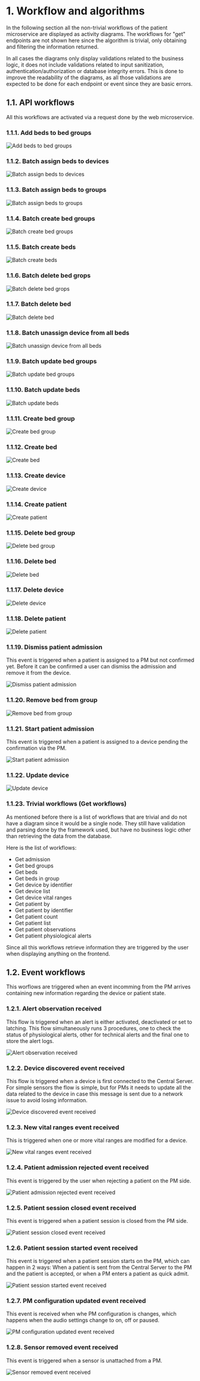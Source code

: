 # 1. Workflow and algorithms

In the following section all the non-trivial workflows of the patient microservice are displayed as activity diagrams. The workflows for "get" endpoints are not shown here since the algorithm is trivial, only obtaining and filtering the information returned.

In all cases the diagrams only display validations related to the business logic, it does not include validations related to input sanitization, authentication/authorization or database integrity errors. This is done to improve the readability of the diagrams, as all those validations are expected to be done for each endpoint or event since they are basic errors.

## 1.1. API workflows

All this workflows are activated via a request done by the web microservice.

### 1.1.1. Add beds to bed groups

![Add beds to bed groups](<../images/activity_diagrams/patient/api/Add beds to bedgroup.svg>)

### 1.1.2. Batch assign beds to devices

![Batch assign beds to devices](<../images/activity_diagrams/patient/api/Batch assign beds to device.svg>)

### 1.1.3. Batch assign beds to groups

![Batch assign beds to groups](<../images/activity_diagrams/patient/api/Batch assing beds to groups.svg>)

### 1.1.4. Batch create bed groups

![Batch create bed groups](<../images/activity_diagrams/patient/api/Batch create bed groups.svg>)

### 1.1.5. Batch create beds 

![Batch create beds](<../images/activity_diagrams/patient/api/Batch create beds.svg>)

### 1.1.6. Batch delete bed grops

![Batch delete bed grops](<../images/activity_diagrams/patient/api/Batch delete bed grops.svg>)

### 1.1.7. Batch delete bed

![Batch delete bed](<../images/activity_diagrams/patient/api/Batch delete bed.svg>)

### 1.1.8. Batch unassign device from all beds

![Batch unassign device from all beds](<../images/activity_diagrams/patient/api/Batch unassign device from all beds.svg>)

### 1.1.9. Batch update bed groups

![Batch update bed groups](<../images/activity_diagrams/patient/api/Batch update bed groups.svg>)

### 1.1.10. Batch update beds

![Batch update beds](<../images/activity_diagrams/patient/api/Batch update beds.svg>)

### 1.1.11. Create bed group

![Create bed group](<../images/activity_diagrams/patient/api/Create bed group.svg>)

### 1.1.12. Create bed

![Create bed](<../images/activity_diagrams/patient/api/Create bed.svg>)

### 1.1.13. Create device

![Create device](<../images/activity_diagrams/patient/api/Create device.svg>)

### 1.1.14. Create patient

![Create patient](<../images/activity_diagrams/patient/api/Create patient.svg>)

### 1.1.15. Delete bed group

![Delete bed group](<../images/activity_diagrams/patient/api/Delete bed group.svg>)

### 1.1.16. Delete bed

![Delete bed](<../images/activity_diagrams/patient/api/Delete bed.svg>)

### 1.1.17. Delete device

![Delete device](<../images/activity_diagrams/patient/api/Delete device.svg>)

### 1.1.18. Delete patient

![Delete patient](<../images/activity_diagrams/patient/api/Delete patient.svg>)

### 1.1.19. Dismiss patient admission

This event is triggered when a patient is assigned to a PM but not confirmed yet. Before it can be confirmed a user can dismiss the admission and remove it from the device.

![Dismiss patient admission](<../images/activity_diagrams/patient/api/Dismiss patient admission.svg>)

### 1.1.20. Remove bed from group

![Remove bed from group](<../images/activity_diagrams/patient/api/Remove bed from group.svg>)

### 1.1.21. Start patient admission

This event is triggered when a patient is assigned to a device pending the confirmation via the PM.

![Start patient admission](<../images/activity_diagrams/patient/api/Start patient admission.svg>)

### 1.1.22. Update device

![Update device](<../images/activity_diagrams/patient/api/Update device.svg>)

### 1.1.23. Trivial workflows (Get workflows)

As mentioned before there is a list of workflows that are trivial and do not have a diagram since it would be a single node. They still have validation and parsing done by the framework used, but have no business logic other than retrieving the data from the database.

Here is the list of workflows:

- Get admission
- Get bed groups
- Get beds
- Get beds in group
- Get device by identifier
- Get device list
- Get device vital ranges
- Get patient by
- Get patient by identifier
- Get patient count
- Get patient list
- Get patient observations
- Get patient physiological alerts

Since all this workflows retrieve information they are triggered by the user when displaying anything on the frontend.

## 1.2. Event workflows

This worflows are triggered when an event incomming from the PM arrives containing new information regarding the device or patient state.

### 1.2.1. Alert observation received

This flow is triggered when an alert is either activated, deactivated or set to latching. This flow simultaneously runs 3 procedures, one to check the status of physiological alerts, other for technical alerts and the final one to store the alert logs.

![Alert observation received](<../images/activity_diagrams/patient/events/Alert observation received.svg>)

### 1.2.2. Device discovered event received

This flow is triggered when a device is first connected to the Central Server. For simple sensors the flow is simple, but for PMs it needs to update all the data related to the device in case this message is sent due to a network issue to avoid losing information.

![Device discovered event received](<../images/activity_diagrams/patient/events/Device discovered event received.svg>)

### 1.2.3. New vital ranges event received

This is triggered when one or more vital ranges are modified for a device.

![New vital ranges event received](<../images/activity_diagrams/patient/events/New vital ranges event received.svg>)

### 1.2.4. Patient admission rejected event received

This event is triggered by the user when rejecting a patient on the PM side.

![Patient admission rejected event received](<../images/activity_diagrams/patient/events/Patient admission rejected event received.svg>)

### 1.2.5. Patient session closed event received

This event is triggered when a patient session is closed from the PM side.

![Patient session closed event received](<../images/activity_diagrams/patient/events/Patient session closed event received.svg>)

### 1.2.6. Patient session started event received

This event is triggered when a patient session starts on the PM, which can happen in 2 ways: When a patient is sent from the Central Server to the PM and the patient is accepted, or when a PM enters a patient as quick admit.

![Patient session started event received](<../images/activity_diagrams/patient/events/Patient session started event received.svg>)

### 1.2.7. PM configuration updated event received

This event is received when whe PM configuration is changes, which happens when the audio settings change to on, off or paused.

![PM configuration updated event received](<../images/activity_diagrams/patient/events/PM configuration updated event received.svg>)

### 1.2.8. Sensor removed event received

This event is triggered when a sensor is unattached from a PM.

![Sensor removed event received](<../images/activity_diagrams/patient/events/Sensor removed event received.svg>)
